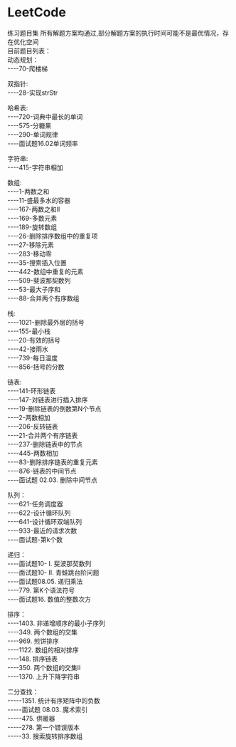 # LeetCode
练习题目集
所有解题方案均通过,部分解题方案的执行时间可能不是最优情况，存在优化空间<br>
目前题目列表：<br>
动态规划：<br>
----70-爬楼梯<br>

双指针:<br>
----28-实现strStr<br>

哈希表:<br>
----720-词典中最长的单词<br>
----575-分糖果<br>
----290-单词规律<br>
----面试题16.02单词频率<br>

字符串:<br>
----415-字符串相加<br>

数组:<br>
----1-两数之和<br>
----11-盛最多水的容器<br>
----167-两数之和II<br>
----169-多数元素<br>
----189-旋转数组<br>
----26-删除排序数组中的重复项<br>
----27-移除元素<br>
----283-移动零<br>
----35-搜索插入位置<br>
----442-数组中重复的元素<br>
----509-斐波那契数列<br>
----53-最大子序和<br>
----88-合并两个有序数组<br>

栈:<br>
----1021-删除最外层的括号<br>
----155-最小栈<br>
----20-有效的括号<br>
----42-接雨水<br>
----739-每日温度<br>
----856-括号的分数<br>

链表:<br>
----141-环形链表<br>
----147-对链表进行插入排序<br>
----19-删除链表的倒数第N个节点<br>
----2-两数相加<br>
----206-反转链表<br>
----21-合并两个有序链表<br>
----237-删除链表中的节点<br>
----445-两数相加<br>
----83-删除排序链表的重复元素<br>
----876-链表的中间节点<br>
----面试题 02.03. 删除中间节点<br>

队列：<br>
----621-任务调度器<br>
----622-设计循环队列<br>
----641-设计循环双端队列<br>
----933-最近的请求次数<br>
----面试题-第k个数<br>

递归：<br>
----面试题10- I. 斐波那契数列<br>
----面试题10- II. 青蛙跳台阶问题<br>
----面试题08.05. 递归乘法<br>
----779. 第K个语法符号<br>
----面试题16. 数值的整数次方<br>

排序：<br>
----1403. 非递增顺序的最小子序列<br>
----349. 两个数组的交集<br>
----969. 煎饼排序<br>
----1122. 数组的相对排序<br>
----148. 排序链表<br>
----350. 两个数组的交集II<br>
----1370. 上升下降字符串<br>

二分查找：<br>
-----1351. 统计有序矩阵中的负数<br>
-----面试题 08.03. 魔术索引<br>
-----475. 供暖器<br>
-----278. 第一个错误版本<br>
-----33. 搜索旋转排序数组<br>